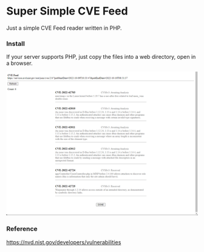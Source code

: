# Super Simple CVE Feed
Just a simple CVE Feed reader written in PHP. 

### Install

If your server supports PHP, just copy the files into a web directory, open in a browser.

![preview](doc/ssCVEfeed.png)

### Reference
https://nvd.nist.gov/developers/vulnerabilities
